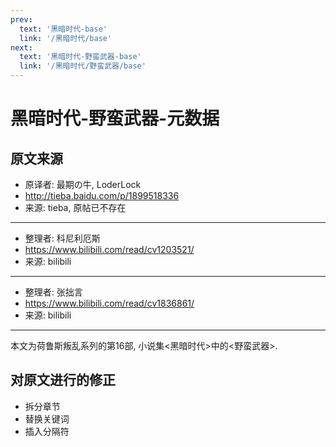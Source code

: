 ```yaml
---
prev:
  text: '黑暗时代-base'
  link: '/黑暗时代/base'
next:
  text: '黑暗时代-野蛮武器-base'
  link: '/黑暗时代/野蛮武器/base'
---
```


# 黑暗时代-野蛮武器-元数据

## 原文来源

+ 原译者: 最期の牛, LoderLock
+ <http://tieba.baidu.com/p/1899518336>
+ 来源: tieba, 原帖已不存在

--------

+ 整理者: 科尼利厄斯
+ <https://www.bilibili.com/read/cv1203521/>
+ 来源: bilibili

--------

+ 整理者: 张拙言
+ <https://www.bilibili.com/read/cv1836861/>
+ 来源: bilibili

--------

本文为荷鲁斯叛乱系列的第16部, 小说集<黑暗时代>中的<野蛮武器>.

## 对原文进行的修正

+ 拆分章节
+ 替换关键词
+ 插入分隔符
